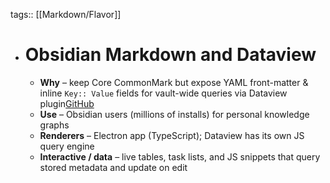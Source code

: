 tags:: [[Markdown/Flavor]]

- # Obsidian Markdown and Dataview
	- **Why** – keep Core CommonMark but expose YAML front-matter & inline `Key:: Value` fields for vault-wide queries via Dataview plugin[GitHub](https://github.com/blacksmithgu/obsidian-dataview?utm_source=chatgpt.com)
	- **Use** – Obsidian users (millions of installs) for personal knowledge graphs
	- **Renderers** – Electron app (TypeScript); Dataview has its own JS query engine
	- **Interactive / data** – live tables, task lists, and JS snippets that query stored metadata and update on edit
